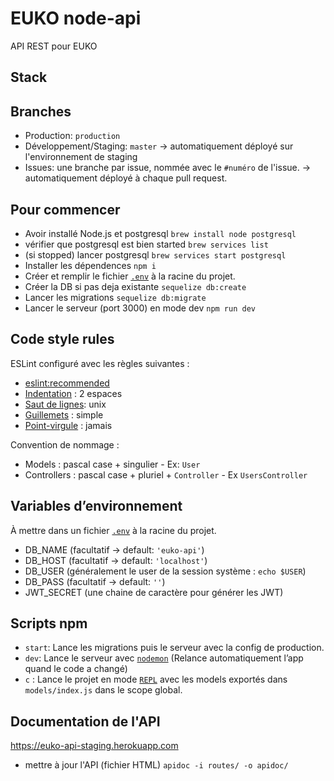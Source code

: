 # EUKO node-api

API REST pour EUKO

## Stack


## Branches
- Production: `production`
- Développement/Staging: `master` → automatiquement déployé sur l'environnement de staging
- Issues: une branche par issue, nommée avec le `#numéro` de l'issue. → automatiquement déployé à chaque pull request.

## Pour commencer

- Avoir installé Node.js et postgresql `brew install node postgresql`
- vérifier que postgresql est bien started `brew services list`
- (si stopped) lancer postgresql `brew services start postgresql`
- Installer les dépendences `npm i`
- Créer et remplir le fichier [`.env`](#variables-denvironnement) à la racine du projet.
- Créer la DB si pas deja existante `sequelize db:create`
- Lancer les migrations `sequelize db:migrate`
- Lancer le serveur (port 3000) en mode dev `npm run dev`

## Code style rules

ESLint configuré avec les règles suivantes :
- [eslint:recommended](https://eslint.org/docs/rules/)
- [Indentation](https://eslint.org/docs/rules/indent#enforce-consistent-indentation-indent) : 2 espaces
- [Saut de lignes](https://eslint.org/docs/rules/linebreak-style#enforce-consistent-linebreak-style-linebreak-style): unix
- [Guillemets](https://eslint.org/docs/rules/quotes#enforce-the-consistent-use-of-either-backticks-double-or-single-quotes-quotes) : simple
- [Point-virgule](https://eslint.org/docs/rules/semi#require-or-disallow-semicolons-instead-of-asi-semi) : jamais

Convention de nommage :
- Models : pascal case + singulier - Ex: `User`
- Controllers : pascal case + pluriel + `Controller` - Ex `UsersController`

## Variables d’environnement

À mettre dans un fichier [`.env`](https://github.com/motdotla/dotenv) à la racine du projet.
- DB_NAME (facultatif → default: `'euko-api'`)
- DB_HOST (facultatif → default: `'localhost'`)
- DB_USER (généralement le user de la session système : `echo $USER`)
- DB_PASS (facultatif → default: `''`)
- JWT_SECRET (une chaine de caractère pour générer les JWT)

## Scripts npm

- `start`: Lance les migrations puis le serveur avec la config de production.
- `dev`: Lance le serveur avec [`nodemon`](https://github.com/remy/nodemon) (Relance automatiquement l’app quand le code a changé)
- `c` : Lance le projet en mode [`REPL`](https://nodejs.org/api/repl.html) avec les models exportés dans `models/index.js` dans le scope global.


## Documentation de l'API

https://euko-api-staging.herokuapp.com

- mettre à jour l'API (fichier HTML) `apidoc -i routes/ -o apidoc/`
